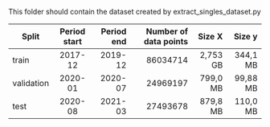This folder should contain the dataset created by extract_singles_dataset.py

| Split | Period start | Period end |  Number of data points | Size X | Size y |
|----------|:-------------:|------:|------:|------:|------:|
| train | 2017-12 | 2019-12 | 86034714 | 2,753 GB | 344,1 MB |
| validation | 2020-01| 2020-07 | 24969197 | 799,0 MB | 99,88 MB |
| test | 2020-08 | 2021-03 | 27493678 | 879,8 MB | 110,0 MB |
